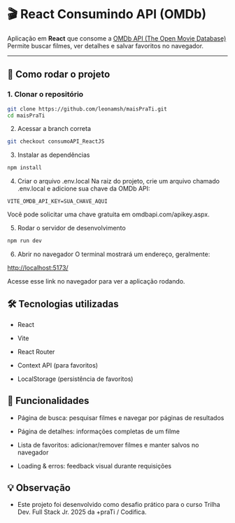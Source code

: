 # 🎬 React Consumindo API (OMDb)

Aplicação em **React** que consome a [OMDb API (The Open Movie Database)](https://www.omdbapi.com/)  
Permite buscar filmes, ver detalhes e salvar favoritos no navegador.

---

## 🚀 Como rodar o projeto

### 1. Clonar o repositório
```bash
git clone https://github.com/leonamsh/maisPraTi.git
cd maisPraTi
```

2. Acessar a branch correta
```bash
git checkout consumoAPI_ReactJS
```

3. Instalar as dependências
```bash
npm install
```

4. Criar o arquivo .env.local
Na raiz do projeto, crie um arquivo chamado .env.local e adicione sua chave da OMDb API:
```env
VITE_OMDB_API_KEY=SUA_CHAVE_AQUI
```
Você pode solicitar uma chave gratuita em omdbapi.com/apikey.aspx.

5. Rodar o servidor de desenvolvimento
```bash
npm run dev
```

6. Abrir no navegador
O terminal mostrará um endereço, geralmente:

<http://localhost:5173/> 

Acesse esse link no navegador para ver a aplicação rodando.

## 🛠️ Tecnologias utilizadas
- React

- Vite

- React Router

- Context API (para favoritos)

- LocalStorage (persistência de favoritos)

## 📂 Funcionalidades
- Página de busca: pesquisar filmes e navegar por páginas de resultados

- Página de detalhes: informações completas de um filme

- Lista de favoritos: adicionar/remover filmes e manter salvos no navegador

- Loading & erros: feedback visual durante requisições

## 💡 Observação
- Este projeto foi desenvolvido como desafio prático para o curso Trilha Dev. Full Stack Jr. 2025 da +praTi / Codifica.
